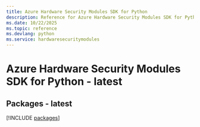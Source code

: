 ```yaml
---
title: Azure Hardware Security Modules SDK for Python
description: Reference for Azure Hardware Security Modules SDK for Python
ms.date: 10/22/2025
ms.topic: reference
ms.devlang: python
ms.service: hardwaresecuritymodules
---
```

# Azure Hardware Security Modules SDK for Python - latest
## Packages - latest
[!INCLUDE [packages](hardware-security-modules-index.md)]